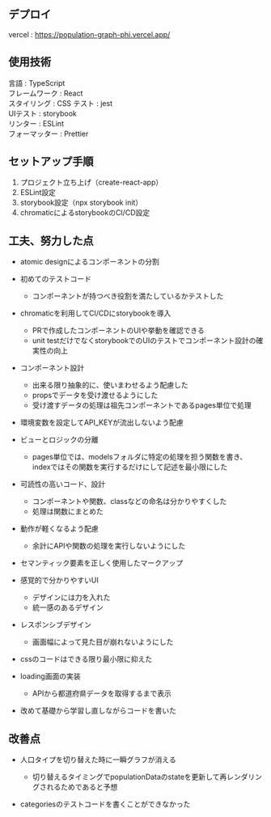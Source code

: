 ## デプロイ
vercel : https://population-graph-phi.vercel.app/
## 使用技術
言語 : TypeScript<br>
フレームワーク : React<br>
スタイリング : CSS
テスト : jest<br>
UIテスト : storybook<br>
リンター : ESLint<br>
フォーマッター : Prettier<br>

## セットアップ手順
1. プロジェクト立ち上げ（create-react-app）
2. ESLint設定
3. storybook設定（npx storybook init）
4. chromaticによるstorybookのCI/CD設定

## 工夫、努力した点
- atomic designによるコンポーネントの分割
    
- 初めてのテストコード
  - コンポーネントが持つべき役割を満たしているかテストした
    
- chromaticを利用してCI/CDにstorybookを導入
  - PRで作成したコンポーネントのUIや挙動を確認できる
  - unit testだけでなくstorybookでのUIのテストでコンポーネント設計の確実性の向上
    
- コンポーネント設計
  - 出来る限り抽象的に、使いまわせるよう配慮した
  - propsでデータを受け渡せるようにした
  - 受け渡すデータの処理は祖先コンポーネントであるpages単位で処理
    
- 環境変数を設定してAPI_KEYが流出しないよう配慮
  
- ビューとロジックの分離
  - pages単位では、modelsフォルダに特定の処理を担う関数を書き、indexではその関数を実行するだけにして記述を最小限にした
    
- 可読性の高いコード、設計
  - コンポーネントや関数、classなどの命名は分かりやすくした
  - 処理は関数にまとめた
    
- 動作が軽くなるよう配慮
  - 余計にAPIや関数の処理を実行しないようにした

- セマンティック要素を正しく使用したマークアップ

- 感覚的で分かりやすいUI
  - デザインには力を入れた
  - 統一感のあるデザイン

- レスポンシブデザイン
  - 画面幅によって見た目が崩れないようにした

- cssのコードはできる限り最小限に抑えた

- loading画面の実装
  - APIから都道府県データを取得するまで表示

- 改めて基礎から学習し直しながらコードを書いた

## 改善点
- 人口タイプを切り替えた時に一瞬グラフが消える
  - 切り替えるタイミングでpopulationDataのstateを更新して再レンダリングされるためであると予想

- categoriesのテストコードを書くことができなかった

